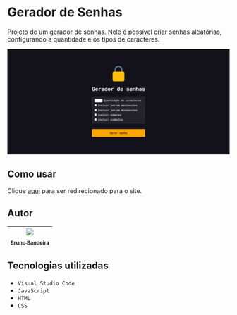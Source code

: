 # Gerador de Senhas
Projeto de um gerador de senhas. Nele é possível criar senhas aleatórias, configurando a quantidade e os tipos de caracteres.


![inicio](/assets/inicio.jpeg)



## Como usar
Clique <a href="https://gerador-de-senhas-blond.vercel.app/" target="_blank">aqui</a> para ser redirecionado para o site.

## Autor

| [<img loading="lazy" src="https://avatars.githubusercontent.com/u/113468374?v=4" width=115><br><sub>Bruno Bandeira</sub>](https://github.com/bruno-bandeirah) |
| :---: |

## Tecnologias utilizadas

- ``Visual Studio Code``
- ``JavaScript``
- ``HTML``
- ``CSS``
